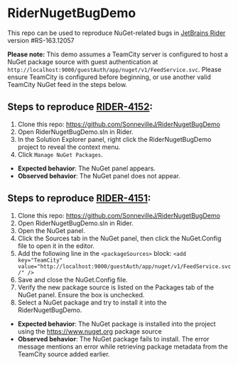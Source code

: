 # RiderNugetBugDemo
This repo can be used to reproduce NuGet-related bugs in [JetBrains Rider](https://www.jetbrains.com/rider) version #RS-163.12057

**Please note:** This demo assumes a TeamCity server is configured to host a NuGet package source with guest authentication at `http://localhost:9000/guestAuth/app/nuget/v1/FeedService.svc`. Please ensure TeamCity is configured before beginning, or use another valid TeamCity NuGet feed in the steps below.

## Steps to reproduce [RIDER-4152](https://youtrack.jetbrains.com/issue/RIDER-4152):
1. Clone this repo: https://github.com/SonnevilleJ/RiderNugetBugDemo
1. Open RiderNugetBugDemo.sln in Rider.
1. In the Solution Explorer panel, right click the RiderNugetBugDemo project to reveal the context menu.
1. Click `Manage NuGet Packages`.

* **Expected behavior**: The NuGet panel appears.
* **Observed behavior**: The NuGet panel does not appear.

## Steps to reproduce [RIDER-4151](https://youtrack.jetbrains.com/issue/RIDER-4151):
1. Clone this repo: https://github.com/SonnevilleJ/RiderNugetBugDemo
1. Open RiderNugetBugDemo.sln in Rider.
1. Open the NuGet panel.
1. Click the Sources tab in the NuGet panel, then click the NuGet.Config file to open it in the editor. 
1. Add the following line in the `<packageSources>` block: `<add key="TeamCity" value="http://localhost:9000/guestAuth/app/nuget/v1/FeedService.svc/" />`
1. Save and close the NuGet.Config file.
1. Verify the new package source is listed on the Packages tab of the NuGet panel. Ensure the box is unchecked.
1. Select a NuGet package and try to install it into the RiderNugetBugDemo.

* **Expected behavior**: The NuGet package is installed into the project using the https://www.nuget.org package source
* **Observed behavior**: The NuGet package fails to install. The error message mentions an error while retrieving package metadata from the TeamCity source added earlier.
